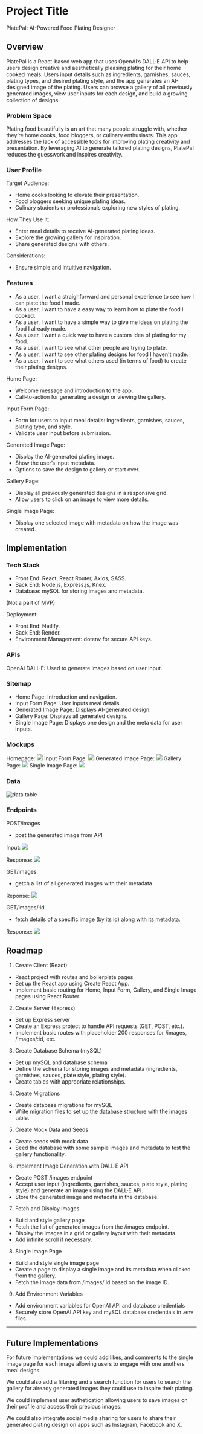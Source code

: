 # Project Title

PlatePal: AI-Powered Food Plating Designer

## Overview

PlatePal is a React-based web app that uses OpenAI’s DALL·E API to help users design creative and aesthetically pleasing plating for their home cooked meals. Users input details such as ingredients, garnishes, sauces, plating types, and desired plating style, and the app generates an AI-designed image of the plating. Users can browse a gallery of all previously generated images, view user inputs for each design, and build a growing collection of designs.

### Problem Space

Plating food beautifully is an art that many people struggle with, whether they’re home cooks, food bloggers, or culinary enthusiasts. This app addresses the lack of accessible tools for improving plating creativity and presentation. By leveraging AI to generate tailored plating designs, PlatePal reduces the guesswork and inspires creativity.

### User Profile

Target Audience:
- Home cooks looking to elevate their presentation.
- Food bloggers seeking unique plating ideas.
- Culinary students or professionals exploring new styles of plating.

How They Use It:
- Enter meal details to receive AI-generated plating ideas.
- Explore the growing gallery for inspiration.
- Share generated designs with others.

Considerations:
- Ensure simple and intuitive navigation.

### Features

- As a user, I want a straighforward and personal experience to see how I can plate the food I made.
- As a user, I want to have a easy way to learn how to plate the food I cooked.
- As a user, I want to have a simple way to give me ideas on plating the food I already made.
- As a user, I want a quick way to have a custom idea of plating for my food.
- As a user, I want to see what other people are trying to plate.
- As a user, I want to see other plating designs for food I haven't made.
- As a user, I want to see what others used (in terms of food) to create their plating designs.

Home Page:
- Welcome message and introduction to the app.
- Call-to-action for generating a design or viewing the gallery.

Input Form Page:
- Form for users to input meal details:
    Ingredients, garnishes, sauces, plating type, and style.
- Validate user input before submission.

Generated Image Page:
- Display the AI-generated plating image.
- Show the user’s input metadata.
- Options to save the design to gallery or start over.

Gallery Page:
- Display all previously generated designs in a responsive grid.
- Allow users to click on an image to view more details.

Single Image Page:
- Display one selected image with metadata on how the image was created.

## Implementation

### Tech Stack

- Front End: React, React Router, Axios, SASS.
- Back End: Node.js, Express.js, Knex.
- Database: mySQL for storing images and metadata.

(Not a part of MVP)

Deployment:
- Front End: Netlify.
- Back End: Render.
- Environment Management: dotenv for secure API keys.

### APIs

OpenAI DALL·E: Used to generate images based on user input.

### Sitemap

- Home Page: Introduction and navigation.
- Input Form Page: User inputs meal details.
- Generated Image Page: Displays AI-generated design.
- Gallery Page: Displays all generated designs.
- Single Image Page: Displays one design and the meta data for user inputs.

### Mockups

Homepage:
 ![](proposal_assets/homepage.png)
Input Form Page:
 ![](proposal_assets/imageformpage.png)
 Generated Image Page:
  ![](proposal_assets/generatedimagepage.png)
Gallery Page:
 ![](proposal_assets/gallerypage.png)
Single Image Page:
 ![](proposal_assets/singleimagepage.png)

### Data

![data table](proposal_assets/datatable.png)

### Endpoints

POST/images
 - post the generated image from API

Input:
 ![](proposal_assets/postinput.png)

 Response: 
![](proposal_assets/postresponse.png)

GET/images
- getch a list of all generated images with their metadata

Reponse:
![](proposal_assets/getimages.png)

GET/images/:id
- fetch details of a specific image (by its id)
along with its metadata.

Response:
![](proposal_assets/getimagebyid.png)



## Roadmap

1. Create Client (React)
- React project with routes and boilerplate pages
- Set up the React app using Create React App.
- Implement basic routing for Home, Input Form, Gallery, and Single Image pages using React Router.
2. Create Server (Express)
- Set up Express server
- Create an Express project to handle API requests (GET, POST, etc.).
- Implement basic routes with placeholder 200 responses for /images, /images/:id, etc.
3. Create Database Schema (mySQL)
- Set up mySQL and database schema
- Define the schema for storing images and metadata (ingredients, garnishes, sauces, plate style, plating style).
- Create tables with appropriate relationships.
4. Create Migrations
- Create database migrations for mySQL
- Write migration files to set up the database structure with the images table.
5. Create Mock Data and Seeds
- Create seeds with mock data
- Seed the database with some sample images and metadata to test the gallery functionality.
6. Implement Image Generation with DALL·E API
- Create POST /images endpoint
- Accept user input (ingredients, garnishes, sauces, plate style, plating style) and generate an image using the DALL·E API.
- Store the generated image and metadata in the database.
7. Fetch and Display Images
- Build and style gallery page
- Fetch the list of generated images from the /images endpoint.
- Display the images in a grid or gallery layout with their metadata.
- Add infinite scroll if necessary.
8. Single Image Page
- Build and style single image page
- Create a page to display a single image and its metadata when clicked from the gallery.
- Fetch the image data from /images/:id based on the image ID.
9. Add Environment Variables
- Add environment variables for OpenAI API and database credentials
- Securely store OpenAI API key and mySQL database credentials in .env files.



---

## Future Implementations

For future implementations we could add likes, and comments to the single image page for each image allowing users to engage with one anothers meal designs. 

We could also add a filtering and a search function for users to search the gallery for already generated images they could use to inspire their plating.

We could implement user authetication allowing users to save images on their profile and access their precious images.

We could also integrate social media sharing for users to share their generated plating design on apps such as Instagram, Facebook and X.


[def]: datatable.png